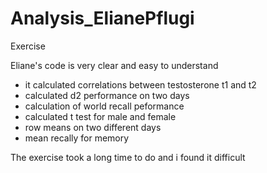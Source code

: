 # Analysis_ElianePflugi
 Exercise

Eliane's code is very clear and easy to understand
- it calculated correlations between testosterone t1 and t2
- calculated d2 performance on two days
- calculation of world recall peformance
- calculated t test for male and female
- row means on two different days
- mean recally for memory

The exercise took a long time to do and i found it difficult
